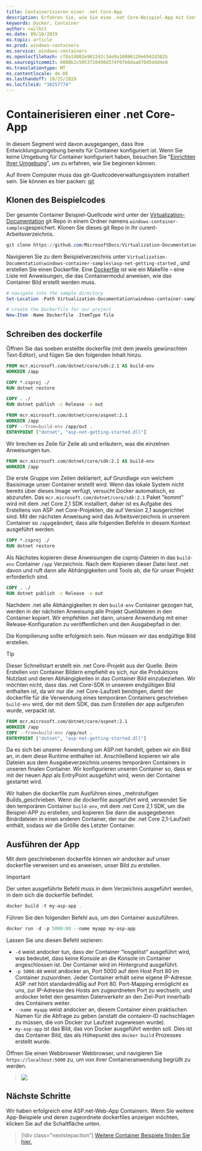 ```yaml
---
title: Containerisieren einer .net Core-App
description: Erfahren Sie, wie Sie eine .net Core-Beispiel-App mit Containern erstellen.
keywords: Docker, Container
author: cwilhit
ms.date: 09/10/2019
ms.topic: article
ms.prod: windows-containers
ms.service: windows-containers
ms.openlocfilehash: cf8a14002e962242c34e9a10086120e6942d382b
ms.sourcegitcommit: 6080b2c5053720490d374f6fb0daa870d5ddd4e8
ms.translationtype: MT
ms.contentlocale: de-DE
ms.lasthandoff: 10/25/2019
ms.locfileid: "10257774"
---
```

# <a name="containerize-a-net-core-app"></a>Containerisieren einer .net Core-App

In diesem Segment wird davon ausgegangen, dass Ihre Entwicklungsumgebung bereits für Container konfiguriert ist. Wenn Sie keine Umgebung für Container konfiguriert haben, besuchen Sie "[Einrichten Ihrer Umgebung](./set-up-environment.md)", um zu erfahren, wie Sie beginnen können.

Auf Ihrem Computer muss das git-Quellcodeverwaltungssystem installiert sein. Sie können es hier packen: [git](https://git-scm.com/download)

## <a name="clone-the-sample-code"></a>Klonen des Beispielcodes

Der gesamte Container Beispiel-Quellcode wird unter der [Virtualization-Documentation](https://github.com/MicrosoftDocs/Virtualization-Documentation) git Repo in einem Ordner namens `windows-container-samples`gespeichert. Klonen Sie dieses git Repo in Ihr curent-Arbeitsverzeichnis.

```Powershell
git clone https://github.com/MicrosoftDocs/Virtualization-Documentation.git
```

Navigieren Sie zu dem Beispielverzeichnis unter `Virtualization-Documentation\windows-container-samples\asp-net-getting-started` , und erstellen Sie einen Dockerfile. Eine [Dockerfile](https://docs.docker.com/engine/reference/builder/) ist wie ein Makefile – eine Liste mit Anweisungen, die das Containermodul anweisen, wie das Container Bild erstellt werden muss.

```Powershell
# navigate into the sample directory
Set-Location -Path Virtualization-Documentation\windows-container-samples\asp-net-getting-started

# create the Dockerfile for our project
New-Item -Name Dockerfile -ItemType file
```

## <a name="write-the-dockerfile"></a>Schreiben des dockerfile

Öffnen Sie das soeben erstellte dockerfile (mit dem jeweils gewünschten Text-Editor), und fügen Sie den folgenden Inhalt hinzu.

```Dockerfile
FROM mcr.microsoft.com/dotnet/core/sdk:2.1 AS build-env
WORKDIR /app

COPY *.csproj ./
RUN dotnet restore

COPY . ./
RUN dotnet publish -c Release -o out

FROM mcr.microsoft.com/dotnet/core/aspnet:2.1
WORKDIR /app
COPY --from=build-env /app/out .
ENTRYPOINT ["dotnet", "asp-net-getting-started.dll"]
```

Wir brechen es Zeile für Zeile ab und erläutern, was die einzelnen Anweisungen tun.

```Dockerfile
FROM mcr.microsoft.com/dotnet/core/sdk:2.1 AS build-env
WORKDIR /app
```

Die erste Gruppe von Zeilen deklariert, auf Grundlage von welchem Basisimage unser Container erstellt wird. Wenn das lokale System nicht bereits über dieses Image verfügt, versucht Docker automatisch, es abzurufen. Das `mcr.microsoft.com/dotnet/core/sdk:2.1` Paket "kommt" wird mit dem .net Core 2,1 SDK installiert, daher ist es Aufgabe des Erstellens von ASP .net Core-Projekten, die auf Version 2,1 ausgerichtet sind. Mit der nächsten Anweisung wird das Arbeitsverzeichnis in unserem Container so `/app`geändert, dass alle folgenden Befehle in diesem Kontext ausgeführt werden.

```Dockerfile
COPY *.csproj ./
RUN dotnet restore
```

Als Nächstes kopieren diese Anweisungen die csproj-Dateien in das `build-env` Container `/app` Verzeichnis. Nach dem Kopieren dieser Datei liest .net davon und ruft dann alle Abhängigkeiten und Tools ab, die für unser Projekt erforderlich sind.

```Dockerfile
COPY . ./
RUN dotnet publish -c Release -o out
```

Nachdem .net alle Abhängigkeiten in den `build-env` Container gezogen hat, werden in der nächsten Anweisung alle Projekt Quelldateien in den Container kopiert. Wir empfehlen .net dann, unsere Anwendung mit einer Release-Konfiguration zu veröffentlichen und den Ausgabepfad in der.

Die Kompilierung sollte erfolgreich sein. Nun müssen wir das endgültige Bild erstellen. 

> [!TIP]
> Dieser Schnellstart erstellt ein .net Core-Projekt aus der Quelle. Beim Erstellen von Container Bildern empfiehlt es sich, _nur_ die Produktions Nutzlast und deren Abhängigkeiten in das Container Bild einzubeziehen. Wir möchten nicht, dass das .net Core-SDK in unserem endgültigen Bild enthalten ist, da wir nur die .net Core-Laufzeit benötigen, damit der dockerfile für die Verwendung eines temporären Containers geschrieben `build-env` wird, der mit dem SDK, das zum Erstellen der app aufgerufen wurde, verpackt ist.

```Dockerfile
FROM mcr.microsoft.com/dotnet/core/aspnet:2.1
WORKDIR /app
COPY --from=build-env /app/out .
ENTRYPOINT ["dotnet", "asp-net-getting-started.dll"]
```

Da es sich bei unserer Anwendung um ASP.net handelt, geben wir ein Bild an, in dem diese Runtime enthalten ist. Anschließend kopieren wir alle Dateien aus dem Ausgabeverzeichnis unseres temporären Containers in unseren finalen Container. Wir konfigurieren unseren Container so, dass er mit der neuen App als EntryPoint ausgeführt wird, wenn der Container gestartet wird.

Wir haben die dockerfile zum Ausführen eines _mehrstufigen Builds_geschrieben. Wenn die dockerfile ausgeführt wird, verwendet Sie den temporären Container `build-env`, mit dem .net Core 2,1 SDK, um die Beispiel-APP zu erstellen, und kopieren Sie dann die ausgegebenen Binärdateien in einen anderen Container, der nur die .net Core 2,1-Laufzeit enthält, sodass wir die Größe des Letzter Container.

## <a name="run-the-app"></a>Ausführen der App

Mit dem geschriebenen dockerfile können wir andocker auf unser dockerfile verweisen und es anweisen, unser Bild zu erstellen. 

>[!IMPORTANT]
>Der unten ausgeführte Befehl muss in dem Verzeichnis ausgeführt werden, in dem sich die dockerfile befindet.

```Powershell
docker build -t my-asp-app .
```

Führen Sie den folgenden Befehl aus, um den Container auszuführen.

```Powershell
docker run -d -p 5000:80 --name myapp my-asp-app
```

Lassen Sie uns diesen Befehl sezieren:

* `-d` weist andocker tun, dass der Container "losgelöst" ausgeführt wird, was bedeutet, dass keine Konsole an die Konsole im Container angeschlossen ist. Der Container wird im Hintergrund ausgeführt. 
* `-p 5000:80` weist andocker an, Port 5000 auf dem Host Port 80 im Container zuzuordnen. Jeder Container erhält seine eigene IP-Adresse. ASP .net hört standardmäßig auf Port 80. Port-Mapping ermöglicht es uns, zur IP-Adresse des Hosts am zugeordneten Port zu wechseln, und andocker leitet den gesamten Datenverkehr an den Ziel-Port innerhalb des Containers weiter.
* `--name myapp` weist andocker an, diesem Container einen praktischen Namen für die Abfrage zu geben (anstatt die contaienr-ID nachschlagen zu müssen, die von Docker zur Laufzeit zugewiesen wurde).
* `my-asp-app` ist das Bild, das von Docker ausgeführt werden soll. Dies ist das Container Bild, das als Höhepunkt des `docker build` Prozesses erstellt wurde.

Öffnen Sie einen Webbrowser Webbrowser, und navigieren Sie `https://localhost:5000` zu, um von ihrer Containeranwendung begrüßt zu werden.

>![](media/SampleAppScreenshot.png)

## <a name="next-steps"></a>Nächste Schritte

Wir haben erfolgreich eine ASP.net-Web-App Containern. Wenn Sie weitere App-Beispiele und deren zugeordnete dockerfiles anzeigen möchten, klicken Sie auf die Schaltfläche unten.

> [!div class="nextstepaction"]
> [Weitere Container Beispiele finden Sie hier.](../samples.md)
